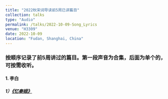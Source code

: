 ```yaml
---
title: "2022秋宋词导读前5周已讲篇目"
collection: talks
type: "Audio"
permalink: /talks/2022-10-09-Song_Lyrics
venue: "H3309"
date: 2022-10-09
location: "Fudan, Shanghai, China"
---
```



### 按顺序记录了前5周讲过的篇目。第一段声音为合集，后面为单个的，可按需收听。

#### 1. 李白
##### 1）[《忆秦娥》](https://leeedwina430.github.io/files/test.wav)




